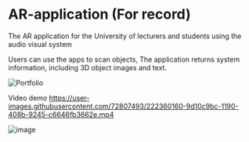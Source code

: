 # AR-application (For record)
The AR application for the University of lecturers and students using the audio visual system

Users can use the apps to scan objects,
The application returns system information, including 3D object images and text.

![Portfolio](https://user-images.githubusercontent.com/72807493/222365489-19afb627-30c4-4cc8-a945-815d2e21ebda.png)

Video demo
https://user-images.githubusercontent.com/72807493/222360160-9d10c9bc-1190-408b-9245-c6646fb3662e.mp4

![image](https://user-images.githubusercontent.com/72807493/222358339-71de27a2-8fa9-4245-ab8f-9d4c49a45b66.png)

